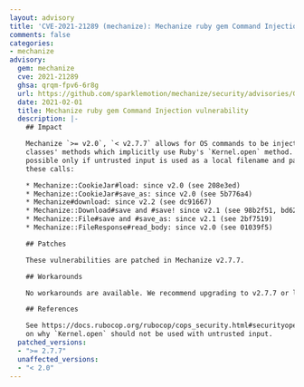```yaml
---
layout: advisory
title: 'CVE-2021-21289 (mechanize): Mechanize ruby gem Command Injection vulnerability'
comments: false
categories:
- mechanize
advisory:
  gem: mechanize
  cve: 2021-21289
  ghsa: qrqm-fpv6-6r8g
  url: https://github.com/sparklemotion/mechanize/security/advisories/GHSA-qrqm-fpv6-6r8g
  date: 2021-02-01
  title: Mechanize ruby gem Command Injection vulnerability
  description: |-
    ## Impact

    Mechanize `>= v2.0`, `< v2.7.7` allows for OS commands to be injected using several
    classes' methods which implicitly use Ruby's `Kernel.open` method. Exploitation is
    possible only if untrusted input is used as a local filename and passed to any of
    these calls:

    * Mechanize::CookieJar#load: since v2.0 (see 208e3ed)
    * Mechanize::CookieJar#save_as: since v2.0 (see 5b776a4)
    * Mechanize#download: since v2.2 (see dc91667)
    * Mechanize::Download#save and #save! since v2.1 (see 98b2f51, bd62ff0)
    * Mechanize::File#save and #save_as: since v2.1 (see 2bf7519)
    * Mechanize::FileResponse#read_body: since v2.0 (see 01039f5)

    ## Patches

    These vulnerabilities are patched in Mechanize v2.7.7.

    ## Workarounds

    No workarounds are available. We recommend upgrading to v2.7.7 or later.

    ## References

    See https://docs.rubocop.org/rubocop/cops_security.html#securityopen for background
    on why `Kernel.open` should not be used with untrusted input.
  patched_versions:
  - ">= 2.7.7"
  unaffected_versions:
  - "< 2.0"
---
```

